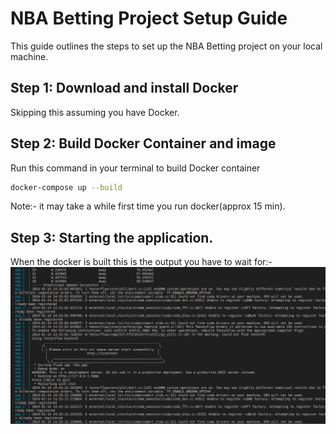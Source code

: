 # NBA Betting Project Setup Guide

This guide outlines the steps to set up the NBA Betting project on your local machine.

## Step 1: Download and install Docker

Skipping this assuming you have Docker.

## Step 2: Build Docker Container and image

Run this command in your terminal to build Docker container

```bash
docker-compose up --build
```

Note:- it may take a while first time you run docker(approx 15 min).

## Step 3: Starting the application.

When the docker is built this is the output you have to wait for:-
![Output](images/image.png)

